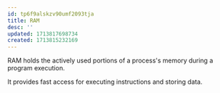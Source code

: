 ```yaml
---
id: tp6f9alskzv90umf2093tja
title: RAM
desc: ''
updated: 1713817698734
created: 1713815232169
---
```


RAM holds the actively used portions of a process's memory during a program execution.

It provides fast access for executing instructions and storing data.